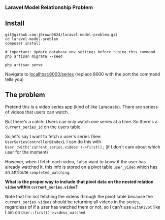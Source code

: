 ### Laravel Model Relationship Problem

## Install

    git@github.com:jbrown0824/laravel-model-problem.git
    cd laravel-model-problem
    composer install
    
    # important: Update database env settings before runing this command
    php artisan migrate --seed
    
    php artisan serve
    
Navigate to [localhost:8000/series]() (replace 8000 with the port the command tells you)
    
## The problem

Pretend this is a video series app (kind of like Laracasts). There are seriess of videos that users can watch.

But there's a catch: Users can only watch one series at a time. So there's a `current_series_id` on the users table.

So let's say I want to fetch a user's series (See: `UserSeriesController@index`). I can do this with `User::with('current_series.videos')->first();` (if I don't care about which user for the moment)

However, when I fetch each video, I also want to know if the user has already watched it. this info is stored on a pivot table `user_video` which has an attribute `completed_watching`.

**What is the proper way to include that pivot data on the nested relation `video` within `current_series.video`?**

Note that I'm not fetching the videos through the pivot table because the `current_series.videos` should be returning all videos in the series, regardless of if a user has watched them or not, so I can't use `withPivot` like I am on `User::first()->videos_watched` 
